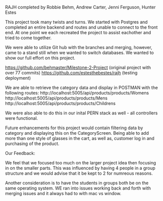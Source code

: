 RAJH  completed by Robbie Behm, Andrew Carter, Jenni Ferguson, Hunter Estes


This project took many twists and turns.  We started with Postgres and completed an entire backend and routes and unable to connect to the front end. At one point we each recreated the project to assist eachother and tried to come together. 

We were able to utilize Git hub with the branches and merging, however, came to a stand still when we wanted to switch databases.  We wanted to show our full effort on this project.

https://github.com/behmaster/Milestone-2-Project (original project with over 77 commits)
https://github.com/estesthebestes/rajh (testing deployment)

We are able to retrieve the category data and display in POSTMAN with the following routes:
http://localhost:5005/api/products/products/Womens
http://localhost:5005/api/products/products/Mens
http://localhost:5005/api/products/products/Childrens

We were also able to do this in our inital PERN stack as well - all controllers were functional.


Future enhancements for this project would contain filtering data by category and displaying this on the CategoryScreen.  Being able to add more than one style of glasses in the cart, as well as, customer log in and purchasing of the product.

Our Feedback:  

We feel that we focused too much on the larger project idea then focusing in on the smaller parts.  This was influenced by having 4 people in a group structure and we would advise that it be kept to 2 for numreous reasons.

Another consideration is to have the students in groups both be on the same operating system.  WE ran into issues working back and forth with merging issues and it always had to with mac vs window.
  
